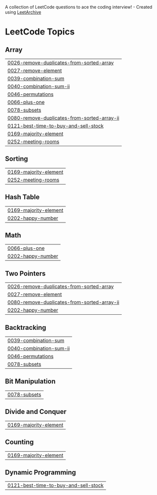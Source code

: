 A collection of LeetCode questions to ace the coding interview! - Created using [LeetArchive](https://github.com/anujlunawat/LeetArchive)


<!---LeetCode Topics Start-->
# LeetCode Topics
## Array
|  |
| ------- |
| [0026-remove-duplicates-from-sorted-array](https://github.com/lukasp-dev/DSA/tree/main/LeetCode/0026-remove-duplicates-from-sorted-array) |
| [0027-remove-element](https://github.com/lukasp-dev/DSA/tree/main/LeetCode/0027-remove-element) |
| [0039-combination-sum](https://github.com/lukasp-dev/DSA/tree/main/LeetCode/0039-combination-sum) |
| [0040-combination-sum-ii](https://github.com/lukasp-dev/DSA/tree/main/LeetCode/0040-combination-sum-ii) |
| [0046-permutations](https://github.com/lukasp-dev/DSA/tree/main/LeetCode/0046-permutations) |
| [0066-plus-one](https://github.com/lukasp-dev/DSA/tree/main/LeetCode/0066-plus-one) |
| [0078-subsets](https://github.com/lukasp-dev/DSA/tree/main/LeetCode/0078-subsets) |
| [0080-remove-duplicates-from-sorted-array-ii](https://github.com/lukasp-dev/DSA/tree/main/LeetCode/0080-remove-duplicates-from-sorted-array-ii) |
| [0121-best-time-to-buy-and-sell-stock](https://github.com/lukasp-dev/DSA/tree/main/LeetCode/0121-best-time-to-buy-and-sell-stock) |
| [0169-majority-element](https://github.com/lukasp-dev/DSA/tree/main/LeetCode/0169-majority-element) |
| [0252-meeting-rooms](https://github.com/lukasp-dev/DSA/tree/main/LeetCode/0252-meeting-rooms) |
## Sorting
|  |
| ------- |
| [0169-majority-element](https://github.com/lukasp-dev/DSA/tree/main/LeetCode/0169-majority-element) |
| [0252-meeting-rooms](https://github.com/lukasp-dev/DSA/tree/main/LeetCode/0252-meeting-rooms) |
## Hash Table
|  |
| ------- |
| [0169-majority-element](https://github.com/lukasp-dev/DSA/tree/main/LeetCode/0169-majority-element) |
| [0202-happy-number](https://github.com/lukasp-dev/DSA/tree/main/LeetCode/0202-happy-number) |
## Math
|  |
| ------- |
| [0066-plus-one](https://github.com/lukasp-dev/DSA/tree/main/LeetCode/0066-plus-one) |
| [0202-happy-number](https://github.com/lukasp-dev/DSA/tree/main/LeetCode/0202-happy-number) |
## Two Pointers
|  |
| ------- |
| [0026-remove-duplicates-from-sorted-array](https://github.com/lukasp-dev/DSA/tree/main/LeetCode/0026-remove-duplicates-from-sorted-array) |
| [0027-remove-element](https://github.com/lukasp-dev/DSA/tree/main/LeetCode/0027-remove-element) |
| [0080-remove-duplicates-from-sorted-array-ii](https://github.com/lukasp-dev/DSA/tree/main/LeetCode/0080-remove-duplicates-from-sorted-array-ii) |
| [0202-happy-number](https://github.com/lukasp-dev/DSA/tree/main/LeetCode/0202-happy-number) |
## Backtracking
|  |
| ------- |
| [0039-combination-sum](https://github.com/lukasp-dev/DSA/tree/main/LeetCode/0039-combination-sum) |
| [0040-combination-sum-ii](https://github.com/lukasp-dev/DSA/tree/main/LeetCode/0040-combination-sum-ii) |
| [0046-permutations](https://github.com/lukasp-dev/DSA/tree/main/LeetCode/0046-permutations) |
| [0078-subsets](https://github.com/lukasp-dev/DSA/tree/main/LeetCode/0078-subsets) |
## Bit Manipulation
|  |
| ------- |
| [0078-subsets](https://github.com/lukasp-dev/DSA/tree/main/LeetCode/0078-subsets) |
## Divide and Conquer
|  |
| ------- |
| [0169-majority-element](https://github.com/lukasp-dev/DSA/tree/main/LeetCode/0169-majority-element) |
## Counting
|  |
| ------- |
| [0169-majority-element](https://github.com/lukasp-dev/DSA/tree/main/LeetCode/0169-majority-element) |
## Dynamic Programming
|  |
| ------- |
| [0121-best-time-to-buy-and-sell-stock](https://github.com/lukasp-dev/DSA/tree/main/LeetCode/0121-best-time-to-buy-and-sell-stock) |
<!---LeetCode Topics End-->